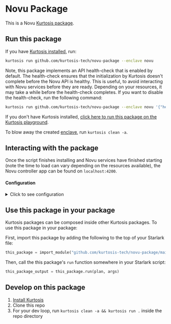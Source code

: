 Novu Package
============
This is a Novu [Kurtosis package](https://docs.kurtosis.com/concepts-reference/packages).

Run this package
----------------
If you have [Kurtosis installed][install-kurtosis], run:

```bash
kurtosis run github.com/kurtosis-tech/novu-package --enclave novu
```

Note, this package implements an API health-check that is enabled by default. 
The health-check ensures that the initialization by Kurtosis doesn't complete before the Novu API is healthy.
This is useful, to avoid interacting with Novu services before they are ready. 
Depending on your resources, it may take a while before the health-check completes. 
If you want to disable the health-check, run the following command:

```bash
kurtosis run github.com/kurtosis-tech/novu-package --enclave novu '{"health_check":false}'
```

<!-- TODO Add a URL-encoded version of github.com/YOURUSER/THISREPO to right after "KURTOSIS_PACKAGE_LOCATOR=" in the link below -->
<!-- TODO You can URL-encode a string using https://www.urlencoder.org/ -->
If you don't have Kurtosis installed, [click here to run this package on the Kurtosis playground](https://gitpod.io/?editor=code#https://github.com/kurtosis-tech/novu-package).

To blow away the created [enclave][enclaves-reference], run `kurtosis clean -a`.

## Interacting with the package

Once the script finishes installing and Novu services have finished starting (note the time to load can vary depending on the resources available),
the Novu controller app can be found on `localhost:4200`.  

#### Configuration

<details>
    <summary>Click to see configuration</summary>

You can configure this package using the JSON structure below. The default values for each parameter are shown.

NOTE: the `//` lines are not valid JSON; you will need to remove them!

<!-- TODO Parameterize your package as you prefer; see https://docs.kurtosis.com/next/concepts-reference/args for more -->
```json
{
  "name": "John Snow"
}
```

The arguments can then be passed in to `kurtosis run`.

For example:

<!-- TODO replace YOURUSER and THISREPO with the correct values -->
```bash
kurtosis run github.com/kurtosis-tech/novu-package '{"name":"Maynard James Keenan"}'
```

You can also store the JSON args in a file, and use command expansion to slot them in:

<!-- TODO replace YOURUSER and THISREPO with the correct values -->
```bash
kurtosis run github.com/kurtosis-tech/novu-package "$(cat args.json)"
```

</details>

Use this package in your package
--------------------------------
Kurtosis packages can be composed inside other Kurtosis packages. To use this package in your package:

<!-- TODO Replace YOURUSER and THISREPO with the correct values! -->
First, import this package by adding the following to the top of your Starlark file:

```python
this_package = import_module("github.com/kurtosis-tech/novu-package/main.star")
```

Then, call the this package's `run` function somewhere in your Starlark script:

```python
this_package_output = this_package.run(plan, args)
```

Develop on this package
-----------------------
1. [Install Kurtosis][install-kurtosis]
1. Clone this repo
1. For your dev loop, run `kurtosis clean -a && kurtosis run .` inside the repo directory


<!-------------------------------- LINKS ------------------------------->
[install-kurtosis]: https://docs.kurtosis.com/install
[enclaves-reference]: https://docs.kurtosis.com/concepts-reference/enclaves
